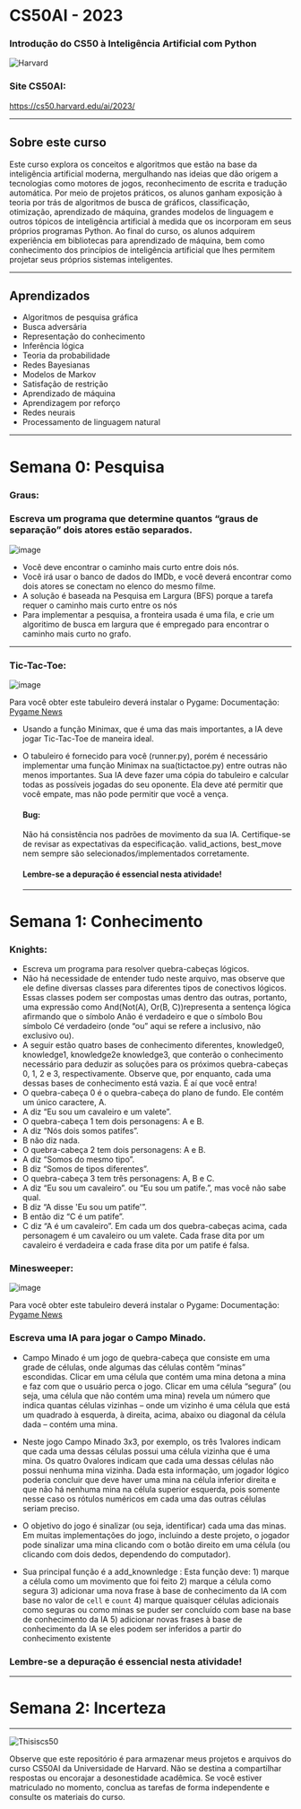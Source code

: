 # CS50AI - 2023
### Introdução do CS50 à Inteligência Artificial com Python
![Harvard](https://github.com/abnercezar/CS50x/assets/102832541/96a8e6ab-d1a2-40b0-8b16-21db0b3dbd7e)

### Site CS50AI: 
https://cs50.harvard.edu/ai/2023/
____
## Sobre este curso
Este curso explora os conceitos e algoritmos que estão na base da inteligência artificial moderna, mergulhando nas ideias que dão origem a tecnologias como motores de jogos, reconhecimento de escrita e tradução automática. Por meio de projetos práticos, os alunos ganham exposição à teoria por trás de algoritmos de busca de gráficos, classificação, otimização, aprendizado de máquina, grandes modelos de linguagem e outros tópicos de inteligência artificial à medida que os incorporam em seus próprios programas Python. Ao final do curso, os alunos adquirem experiência em bibliotecas para aprendizado de máquina, bem como conhecimento dos princípios de inteligência artificial que lhes permitem projetar seus próprios sistemas inteligentes.
____
## Aprendizados
- Algoritmos de pesquisa gráfica
- Busca adversária
- Representação do conhecimento
- Inferência lógica
- Teoria da probabilidade
- Redes Bayesianas
- Modelos de Markov
- Satisfação de restrição
- Aprendizado de máquina
- Aprendizagem por reforço
- Redes neurais
- Processamento de linguagem natural
____


# Semana 0: Pesquisa
### Graus:
### Escreva um programa que determine quantos “graus de separação” dois atores estão separados.
![image](https://github.com/abnercezar/CS50AI/assets/102832541/6a7bc5b5-f974-459f-b928-59de97a78e79)

- Você deve encontrar o caminho mais curto entre dois nós.
- Você irá usar o banco de dados do IMDb, e você deverá encontrar como dois atores se conectam no elenco do mesmo filme.
- A solução é baseada na Pesquisa em Largura (BFS) porque a tarefa requer o caminho mais curto entre os nós
- Para implementar a pesquisa, a fronteira usada é uma fila, e crie um algoritimo de busca em largura que é empregado para encontrar o caminho mais curto no grafo.


____
### Tic-Tac-Toe:
![image](https://github.com/abnercezar/CS50AI/assets/102832541/1e5591b6-37ed-48ec-b946-c0e7584014c9)

Para você obter este tabuleiro deverá instalar o Pygame: 
Documentação: [Pygame News](https://www.pygame.org/news)

- Usando a função Minimax, que é uma das mais importantes, a IA deve jogar Tic-Tac-Toe de maneira ideal.
- O tabuleiro é fornecido para você (runner.py), porém é necessário implementar uma função Minimax na sua(tictactoe.py) entre outras não menos importantes. Sua IA deve fazer uma cópia do tabuleiro e calcular todas as possíveis jogadas do seu oponente. Ela deve até permitir que você empate, mas não pode permitir que você a vença.
  #### Bug:
  Não há consistência nos padrões de movimento da sua IA. Certifique-se de revisar as expectativas da especificação.
  valid_actions, best_move nem sempre são selecionados/implementados corretamente.
  
  #### Lembre-se a depuração é essencial nesta atividade!

  ____
# Semana 1: Conhecimento
  ### Knights:
 - Escreva um programa para resolver quebra-cabeças lógicos.
 - Não há necessidade de entender tudo neste arquivo, mas observe que ele define diversas classes para diferentes tipos de conectivos lógicos. Essas classes podem ser compostas umas dentro das outras, portanto, uma expressão como And(Not(A), Or(B, C))representa a sentença lógica afirmando que o símbolo Anão é verdadeiro e que o símbolo Bou símbolo Cé verdadeiro (onde “ou” aqui se refere a inclusivo, não exclusivo ou).
- A seguir estão quatro bases de conhecimento diferentes, knowledge0, knowledge1, knowledge2e knowledge3, que conterão o conhecimento necessário para deduzir as soluções para os próximos quebra-cabeças 0, 1, 2 e 3, respectivamente. Observe que, por enquanto, cada uma dessas bases de conhecimento está vazia. É aí que você entra!
- O quebra-cabeça 0 é o quebra-cabeça do plano de fundo. Ele contém um único caractere, A.
- A diz “Eu sou um cavaleiro e um valete”.
- O quebra-cabeça 1 tem dois personagens: A e B.
- A diz “Nós dois somos patifes”.
- B não diz nada.
- O quebra-cabeça 2 tem dois personagens: A e B.
- A diz “Somos do mesmo tipo”.
- B diz “Somos de tipos diferentes”.
- O quebra-cabeça 3 tem três personagens: A, B e C.
- A diz “Eu sou um cavaleiro”. ou “Eu sou um patife.”, mas você não sabe qual.
- B diz “A disse 'Eu sou um patife'”.
- B então diz “C é um patife”.
- C diz “A é um cavaleiro”.
Em cada um dos quebra-cabeças acima, cada personagem é um cavaleiro ou um valete. Cada frase dita por um cavaleiro é verdadeira e cada frase dita por um patife é falsa.

### Minesweeper:
![image](https://github.com/abnercezar/CS50AI/assets/102832541/fd5601a3-3c3a-4c45-9c3e-8bdcbe862e7e)

Para você obter este tabuleiro deverá instalar o Pygame: 
Documentação: [Pygame News](https://www.pygame.org/news)
### Escreva uma IA para jogar o Campo Minado.
- Campo Minado é um jogo de quebra-cabeça que consiste em uma grade de células, onde algumas das células contêm “minas” escondidas. Clicar em uma célula que contém uma mina detona a mina e faz com que o usuário perca o jogo. Clicar em uma célula “segura” (ou seja, uma célula que não contém uma mina) revela um número que indica quantas células vizinhas – onde um vizinho é uma célula que está um quadrado à esquerda, à direita, acima, abaixo ou diagonal da célula dada – contém uma mina.

- Neste jogo Campo Minado 3x3, por exemplo, os três 1valores indicam que cada uma dessas células possui uma célula vizinha que é uma mina. Os quatro 0valores indicam que cada uma dessas células não possui nenhuma mina vizinha.
Dada esta informação, um jogador lógico poderia concluir que deve haver uma mina na célula inferior direita e que não há nenhuma mina na célula superior esquerda, pois somente nesse caso os rótulos numéricos em cada uma das outras células seriam preciso.

- O objetivo do jogo é sinalizar (ou seja, identificar) cada uma das minas. Em muitas implementações do jogo, incluindo a deste projeto, o jogador pode sinalizar uma mina clicando com o botão direito em uma célula (ou clicando com dois dedos, dependendo do computador).

- Sua principal função é a add_knownledge :
Esta função deve:
            1) marque a célula como um movimento que foi feito
            2) marque a célula como segura
            3) adicionar uma nova frase à base de conhecimento da IA
               com base no valor de `cell` e `count`
            4) marque quaisquer células adicionais como seguras ou como minas
               se puder ser concluído com base na base de conhecimento da IA
            5) adicionar novas frases à base de conhecimento da IA
               se eles podem ser inferidos a partir do conhecimento existente

### Lembre-se a depuração é essencial nesta atividade!
____
# Semana 2: Incerteza
____
![Thisiscs50](https://github.com/abnercezar/CS50x/assets/102832541/05954b62-d45d-4b1e-bac4-52d3c744cf57)



Observe que este repositório é para armazenar meus projetos e arquivos do curso CS50AI da Universidade de Harvard. Não se destina a compartilhar respostas ou encorajar a desonestidade acadêmica. Se você estiver matriculado no momento, conclua as tarefas de forma independente e consulte os materiais do curso.
